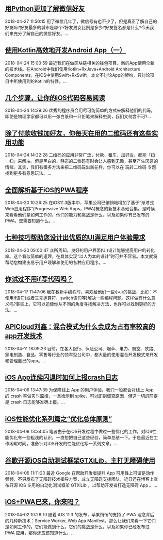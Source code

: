 ## [用Python更加了解微信好友](http://developer.51cto.com/art/201804/571739.htm)
2018-04-27 11:50:15
用了微信几年了，微信号有也不少了，但是真正了解自己的好友吗?好友最多的城市是哪个?好友男女比例是多少?好友签名都是什么?今天我们来充分了解自己的微信好友。...

## [使用Kotlin高效地开发Android App（一）](http://mobile.51cto.com/hot-571389.htm)
2018-04-24 15:00:59
最近我们在做区块链相关的钱包项目，新的App使用全新的技术栈。在Android中我们使用Kotlin+RxJava+Android Architecture Components，在iOS中使用Swift+RxSwift。本文不讨论App的架构，只讨论项目中所使用到的Kotlin的特性。...

## [几个步骤，让你的iOS代码容易阅读](http://mobile.51cto.com/hot-571386.htm)
2018-04-24 14:29:26
优秀的程序员会用尽可能简单的方式来解释他们的代码，即使是物理学家都可以用一张白纸和一只铅笔来解释虫洞，我们又何尝不可?...

## [除了付款收钱加好友，你每天在用的二维码还有这些实用功能](http://mobile.51cto.com/hot-571381.htm)
2018-04-24 14:22:28
二维码的应用非常广泛，付款、租车、加好友，都能「扫一扫」来解决。但是黑白的、静态的二维码有时会让人感到无趣，甚至产生厌恶的情绪。其实，我们有很多方法来把二维码玩出新花样，你可以在 玩转二维码 专题找到更多有意思玩法。...

## [全面解析基于iOS的PWA程序](http://mobile.51cto.com/hot-571088.htm)
2018-04-20 10:26:25
在iOS11.3版本中，苹果公司已悄悄地增加了基于“渐进式Web应用程序”(Progressive Web Apps，PWA)概念的新技术基础合集。是时候来看看他们是如何工作的，他们的能力和挑战是什么，以及如果你有已发布的PWA，您需要知道什么。...

## [七种技巧帮助您设计出优质的UI满足用户体验需求](http://mobile.51cto.com/hot-571063.htm)
2018-04-20 09:00:47
众所周知，良好的用户界面(UI)设计能够提高用户的转化率。这个看似简单的道理，在具体实现“以人为本的设计”时可并不容易。本文就将帮助您构建出易于用户理解和使用的各种应用程序。...

## [你试过不用if写代码吗？](http://developer.51cto.com/art/201804/570761.htm)
2018-04-17 11:47:06
我在教新手编程时，喜欢给他们一些小小的挑战，比如：不使用if语句(或者三元运算符、switch语句等)解决一些编程问题。这样做有什么意义吗?事实上，它可以迫使你从不同的角度寻找解决方法，也许可以找到更好的方法。...

## [APICloud刘鑫：混合模式为什么会成为占有率较高的app开发技术](http://mobile.51cto.com/app-show-570335.htm)
2018-04-11 18:09:23
目前，在各大银行、保险公司、烟草、电力、航空、铁路、家电制造、食品、零售等行业的领军型公司中，都大量的使用混合开发模式来开发和管理自己的app。...

## [iOS App连续闪退时如何上报crash日志](http://mobile.51cto.com/hot-570059.htm)
2018-04-09 13:47:39
为保障线上 App 的用户体验，我们一般都会对线上 App 的 crash 率做实时监控，一旦检测到 spike，可以即刻调查原因，但这一切的前提是 crash 日志能够准确上报。...

## [iOS性能优化系列篇之“优化总体原则”](http://mobile.51cto.com/hot-570060.htm)
2018-04-09 13:34:05
笔者由于在iOS开发过程中做过一些优化的工作，对iOS性能优化有一些粗浅的认识，一直想把自己这些经验，简单总结一下。于是最近在工作闲暇时间，准备针对iOS开发的性能优化写一系列文章。...

## [谷歌开源iOS自动测试框架GTXiLib，主打无障碍使用](http://mobile.51cto.com/hot-570046.htm)
2018-04-09 11:11:20
最近 Google 在帮助开发者提升 App 可用性上可谓是动作频频，不只发布了无障碍技术指导方案，成立无障碍支援团队，近日还在博客上宣布开源 iOS 专用的自动化测试框架 GTXiLib ，以帮助开发者打造无障碍 App 。...

## [iOS+PWA已来，你来吗？](http://mobile.51cto.com/hot-569536.htm)
2018-04-02 10:28:10
随着 iOS 11.3 的发布，苹果悄悄的支持了 PWA 理念背后的几种新技术：Service Worker, Web App Manifest，那么让我们来看一下它们是如何工作的，它们能做到什么，它们的挑战是什么，以及如果你已经发布过 PWA 应用，那你还应该知道什么。...

